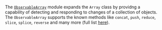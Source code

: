 The [`ObservableArray`](https://docs.nativescript.org/api-reference/modules/_data_observable_array_) module expands the `Array` class by providng a capability of detecting and responding to changes of a collection of objects.
The `ObservableArray` supports the known methods like `concat`, `push`, `reduce`, `slice`, `splice`, `reverse` and many more (full list [here](https://docs.nativescript.org/api-reference/classes/_data_observable_array_.observablearray)).
